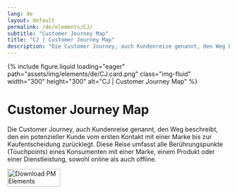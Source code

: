 ```yaml
---
lang: de
layout: default
permalink: /de/elements/CJ/
subtitle: "Customer Journey Map"
title: "CJ | Customer Journey Map"
description: "Die Customer Journey, auch Kundenreise genannt, den Weg beschreibt, den ein potenzieller Kunde vom ersten Kontakt mit einer Marke bis zur Kaufentscheidung zurücklegt. Diese Reise umfasst alle Berührungspunkte (Touchpoints) eines Konsumenten mit einer Marke, einem Produkt oder einer Dienstleistung, sowohl online als auch offline."
---
```


{% include figure.liquid loading="eager" path="assets/img/elements/de/CJ.card.png" class="img-fluid" width="300" height="300" alt="CJ | Customer Journey Map" %}

# Customer Journey Map

Die Customer Journey, auch Kundenreise genannt, den Weg beschreibt, den ein potenzieller Kunde vom ersten Kontakt mit einer Marke bis zur Kaufentscheidung zurücklegt. Diese Reise umfasst alle Berührungspunkte (Touchpoints) eines Konsumenten mit einer Marke, einem Produkt oder einer Dienstleistung, sowohl online als auch offline.

<a href="https://apps.apple.com/app/apple-store/id6738084498?pt=127441684&ct=website&mt=8">
  <img src="{{ "assets/img/en/appstore.png" | relative_url }}" width="120" height="40" alt="Download PM Elements">
</a>
